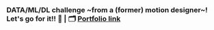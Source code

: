 ### DATA/ML/DL challenge ~from a (former) motion designer~! Let's go for it!! 🚀 | 🗂️ [Portfolio link](https://drive.google.com/file/d/1G5nyzWL44u52JF2_AH9QmLF499BlvDsI/view?usp=drive_link)
